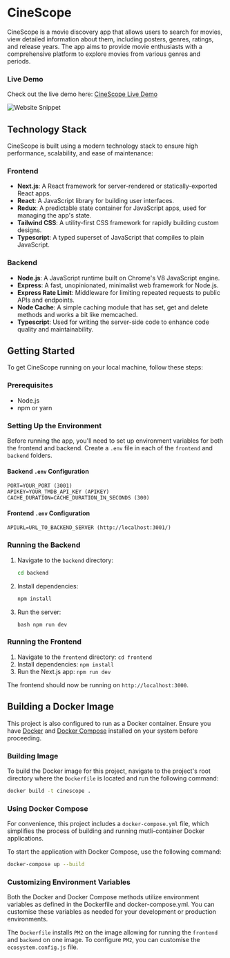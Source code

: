 # CineScope

CineScope is a movie discovery app that allows users to search for movies, view detailed information about them, including posters, genres, ratings, and release years. The app aims to provide movie enthusiasts with a comprehensive platform to explore movies from various genres and periods.

### Live Demo

Check out the live demo here: [CineScope Live Demo](https://cinescope.lyvel.co.uk/)

![Website Snippet](https://img001.prntscr.com/file/img001/jrga7tVaT7uzWfhjHHYMtw.png)

## Technology Stack

CineScope is built using a modern technology stack to ensure high performance, scalability, and ease of maintenance:

### Frontend

- **Next.js**: A React framework for server-rendered or statically-exported React apps.
- **React**: A JavaScript library for building user interfaces.
- **Redux**: A predictable state container for JavaScript apps, used for managing the app's state.
- **Tailwind CSS**: A utility-first CSS framework for rapidly building custom designs.
- **Typescript**: A typed superset of JavaScript that compiles to plain JavaScript.

### Backend

- **Node.js**: A JavaScript runtime built on Chrome's V8 JavaScript engine.
- **Express**: A fast, unopinionated, minimalist web framework for Node.js.
- **Express Rate Limit**: Middleware for limiting repeated requests to public APIs and endpoints.
- **Node Cache**: A simple caching module that has set, get and delete methods and works a bit like memcached.
- **Typescript**: Used for writing the server-side code to enhance code quality and maintainability.

## Getting Started

To get CineScope running on your local machine, follow these steps:

### Prerequisites

- Node.js
- npm or yarn

### Setting Up the Environment

Before running the app, you'll need to set up environment variables for both the frontend and backend. Create a `.env` file in each of the `frontend` and `backend` folders.

#### Backend `.env` Configuration

```plaintext
PORT=YOUR_PORT (3001)
APIKEY=YOUR_TMDB_API_KEY (APIKEY)
CACHE_DURATION=CACHE_DURATION_IN_SECONDS (300)
```

#### Frontend `.env` Configuration

```plaintext
APIURL=URL_TO_BACKEND_SERVER (http://localhost:3001/)
```

### Running the Backend

1. Navigate to the `backend` directory:
   ```bash
   cd backend
   ```
2. Install dependencies:
   ```bash
   npm install
   ```
3. Run the server:
   ```
   bash npm run dev
   ```

### Running the Frontend

1. Navigate to the `frontend` directory:
   `cd frontend`
2. Install dependencies:
   `npm install`
3. Run the Next.js app:
   `npm run dev`

The frontend should now be running on `http://localhost:3000`.

## Building a Docker Image

This project is also configured to run as a Docker container. Ensure you have [Docker](https://docs.docker.com/engine/install/) and [Docker Compose](https://docs.docker.com/compose/install/linux/) installed on your system before proceeding.

### Building Image

To build the Docker image for this project, navigate to the project's root directory where the `Dockerfile` is located and run the following command:

```bash
docker build -t cinescope .
```

### Using Docker Compose

For convenience, this project includes a `docker-compose.yml` file, which simplifies the process of building and running mutli-container Docker applications.

To start the application with Docker Compose, use the following command:

```bash
docker-compose up --build
```

### Customizing Environment Variables

Both the Docker and Docker Compose methods utilize environment variables as defined in the Dockerfile and docker-compose.yml. You can customise these variables as needed for your development or production environments.

The `Dockerfile` installs `PM2` on the image allowing for running the `frontend` and `backend` on one image. To configure `PM2`, you can customise the `ecosystem.config.js` file.

